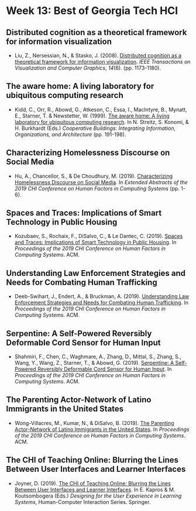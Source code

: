 # Week 13: Best of Georgia Tech HCI

## Distributed cognition as a theoretical framework for information visualization

- Liu, Z., Nersessian, N., & Stasko, J. (2008). [Distributed cognition as a theoretical framework for information visualization](https://gatech.instructure.com/courses/234504/files/folder/Required%20Readings). _IEEE Transactions on Visualization and Computer Graphics_, _14_(6). (pp. 1173-1180).

## The aware home: A living laboratory for ubiquitous computing research

- Kidd, C., Orr, R., Abowd, G., Atkeson, C., Essa, I., MacIntyre, B., Mynatt, E., Starner, T. & Newstetter, W. (1999). [The aware home: A living laboratory for ubiquitous computing research](https://pdfs.semanticscholar.org/8497/7e60f53aa244c20e663451003c5420d4bfb1.pdf). In N. Streitz, S. Konomi, & H. Burkhardt (Eds.) _Cooperative Buildings: Integrating Information, Organizations, and Architecture_ (pp. 191-198).

## Characterizing Homelessness Discourse on Social Media

- Hu, A., Chancellor, S., & De Choudhury, M. (2019). [Characterizing Homelessness Discourse on Social Media](https://dl.acm.org/doi/pdf/10.1145/3290607.3313057?casa_token=nvu-XvMVZK0AAAAA:S96OgFkwg6CcAZiwO5FDzyxYiLmgni-ljJPVDrSPVDSX0iZhh_TPxCSXJAibW_e3wt2H-M_bj5k). In _Extended Abstracts of the 2019 CHI Conference on Human Factors in Computing Systems_ (pp. 1-6).

## Spaces and Traces: Implications of Smart Technology in Public Housing

- Kozubaev, S., Rochaix, F., DiSalvo, C., & Le Dantec, C. (2019). [Spaces and Traces: Implications of Smart Technology in Public Housing](https://dl.acm.org/citation.cfm?doid=3290605.3300669). In _Proceedings of the 2019 CHI Conference on Human Factors in Computing Systems_. ACM.

## Understanding Law Enforcement Strategies and Needs for Combating Human Trafficking

- Deeb-Swihart, J., Endert, A., & Bruckman, A. (2019). [Understanding Law Enforcement Strategies and Needs for Combating Human Trafficking](https://dl.acm.org/citation.cfm?doid=3290605.3300561). In _Proceedings of the 2019 CHI Conference on Human Factors in Computing Systems_. ACM.

## Serpentine: A Self-Powered Reversibly Deformable Cord Sensor for Human Input

- Shahmiri, F., Chen, C., Waghmare, A., Zhang, D., Mittal, S., Zhang, S., Wang, Y., Wang, Z., Starner, T., & Abowd, G. (2019). [Serpentine: A Self-Powered Reversibly Deformable Cord Sensor for Human Input](https://dl.acm.org/citation.cfm?doid=3290605.3300775). In _Proceedings of the 2019 CHI Conference on Human Factors in Computing Systems_. ACM.

## The Parenting Actor-Network of Latino Immigrants in the United States

- Wong-Villacres, M., Kumar, N., & DiSalvo, B. (2019). [The Parenting Actor-Network of Latino Immigrants in the United States](https://dl.acm.org/citation.cfm?doid=3290605.3300914). In _Proceedings of the 2019 CHI Conference on Human Factors in Computing Systems_. ACM.

## The CHI of Teaching Online: Blurring the Lines Between User Interfaces and Learner Interfaces

- Joyner, D. (2019). [The CHI of Teaching Online: Blurring the Lines Between User Interfaces and Learner Interfaces](https://gatech.instructure.com/courses/234504/files/folder/Required%20Readings). In E. Kapros & M. Koutsombogera (Eds.) _Designing for the User Experience in Learning Systems_, Human-Computer Interaction Series. Springer.
